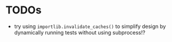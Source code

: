# TODOs

*   try using `importlib.invalidate_caches()` to simplify design by dynamically running tests without using subprocess!?

